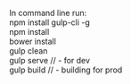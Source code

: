 In command line run: <br>
npm install gulp-cli -g <br>
npm install <br>
bower install <br>
gulp clean <br>
gulp serve // - for dev <br>
gulp build // - building for prod <br>
